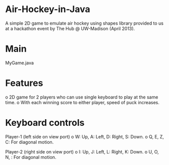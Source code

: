 Air-Hockey-in-Java
==================
A simple 2D game to emulate air hockey using shapes library provided to us at a hackathon event by The Hub @ UW-Madison (April 2013).

Main
=====
MyGame.java

Features
=========
o 2D game for 2 players who can use single keyboard to play at the same time.
o With each winning score to either player, speed of puck increases.

Keyboard controls
==================
Player-1 (left side on view port)
o W: Up, A: Left, D: Right, S: Down.
o Q, E, Z, C: For diagonal motion.

Player-2 (right side on view port)
o I: Up, J: Left, L: Right, K: Down.
o U, O, N, <dot>: For diagonal motion.
